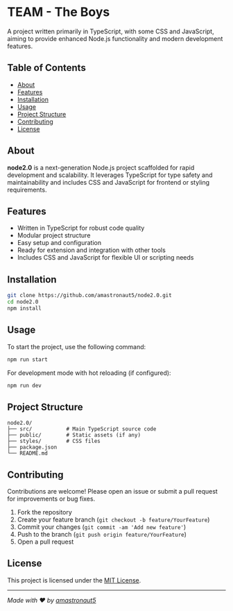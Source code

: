 # TEAM - The Boys

A project written primarily in TypeScript, with some CSS and JavaScript, aiming to provide enhanced Node.js functionality and modern development features. 

## Table of Contents

- [About](#about)
- [Features](#features)
- [Installation](#installation)
- [Usage](#usage)
- [Project Structure](#project-structure)
- [Contributing](#contributing)
- [License](#license)

## About

**node2.0** is a next-generation Node.js project scaffolded for rapid development and scalability. It leverages TypeScript for type safety and maintainability and includes CSS and JavaScript for frontend or styling requirements.

## Features

- Written in TypeScript for robust code quality
- Modular project structure
- Easy setup and configuration
- Ready for extension and integration with other tools
- Includes CSS and JavaScript for flexible UI or scripting needs

## Installation

```bash
git clone https://github.com/amastronaut5/node2.0.git
cd node2.0
npm install
```

## Usage

To start the project, use the following command:

```bash
npm run start
```

For development mode with hot reloading (if configured):

```bash
npm run dev
```

## Project Structure

```
node2.0/
├── src/           # Main TypeScript source code
├── public/        # Static assets (if any)
├── styles/        # CSS files
├── package.json
└── README.md
```

## Contributing

Contributions are welcome! Please open an issue or submit a pull request for improvements or bug fixes.

1. Fork the repository
2. Create your feature branch (`git checkout -b feature/YourFeature`)
3. Commit your changes (`git commit -am 'Add new feature'`)
4. Push to the branch (`git push origin feature/YourFeature`)
5. Open a pull request

## License

This project is licensed under the [MIT License](LICENSE).

---

*Made with ❤️ by [amastronaut5](https://github.com/amastronaut5)*
